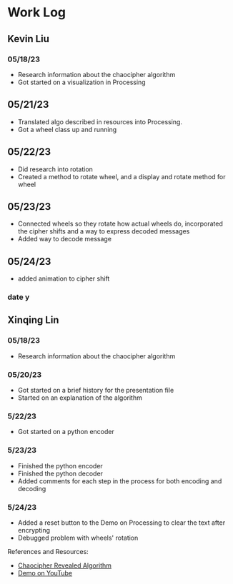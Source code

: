 # Work Log

## Kevin Liu

### 05/18/23

- Research information about the chaocipher algorithm
- Got started on a visualization in Processing

## 05/21/23

- Translated algo described in resources into Processing.
- Got a wheel class up and running

## 05/22/23

- Did research into rotation
- Created a method to rotate wheel, and a display and rotate method for 
wheel

## 05/23/23

- Connected wheels so they rotate how actual wheels do, incorporated the 
cipher shifts and a way to express decoded messages
- Added way to decode message

## 05/24/23
- added animation to cipher shift
### date y


## Xinqing Lin

### 05/18/23

- Research information about the chaocipher algorithm

### 05/20/23

- Got started on a brief history for the presentation file
- Started on an explanation of the algorithm

### 5/22/23

- Got started on a python encoder

### 5/23/23

- Finished the python encoder
- Finished the python decoder
- Added comments for each step in the process for both encoding and decoding

### 5/24/23

- Added a reset button to the Demo on Processing to clear the text after encrypting
- Debugged problem with wheels' rotation

References and Resources:
- [Chaocipher Revealed Algorithm](http://www.chaocipher.com/ActualChaocipher/Chaocipher-Revealed-Algorithm.pdf)
- [Demo on YouTube](https://www.youtube.com/watch?v=0tL9A69olRc)
